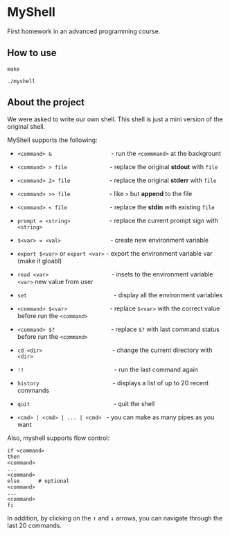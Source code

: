 # MyShell
First homework in an advanced programming course.

## How to use
```
make
```
```
./myshell
```

## About the project
We were asked to write our own shell. This shell is just a mini version of the original shell.<br />

MyShell supports the following:<br />
* `<command> &`$~~~~~~~~~~~~~~~~~~~~~~~~~~~~~~~~~~$ - run the `<commmand>` at the backgrount
* `<command> > file`$~~~~~~~~~~~~~~~~~~~~~~~~~$- replace the original **stdout** with `file`
* `<command> 2> file`$~~~~~~~~~~~~~~~~~~~~~~~$- replace the original **stderr** with `file`
* `<command> >> file`$~~~~~~~~~~~~~~~~~~~~~~~$- like `>` but **append** to the file
* `<command> < file`$~~~~~~~~~~~~~~~~~~~~~~~~~$- replace the **stdin** with existing `file`
* `prompt = <string>`$~~~~~~~~~~~~~~~~~~~~~~~$- replace the current prompt sign with `<string>`
* `$<var> = <val>`$~~~~~~~~~~~~~~~~~~~~~~~~~~~~~$- create new environment variable
* `export $<var>` or `export <var>`$~$- export the environment variable var (make it gloabl)
* `read <var>`$~~~~~~~~~~~~~~~~~~~~~~~~~~~~~~~~~~~~~$- insets to the environment variable `<var>` new value from user
* `set`$~~~~~~~~~~~~~~~~~~~~~~~~~~~~~~~~~~~~~~~~~~~~~~~~~~~$- display all the environment variables 
* `<command> $<var>`$~~~~~~~~~~~~~~~~~~~~~~~~~$- replace `$<var>` with the correct value before run the `<command>`
* `<command> $?`$~~~~~~~~~~~~~~~~~~~~~~~~~~~~~~~~~$- replace `$?` with last command status before run the `<command>`
* `cd <dir>`$~~~~~~~~~~~~~~~~~~~~~~~~~~~~~~~~~~~~~~~~~$- change the current directory with `<dir>`
* `!!`$~~~~~~~~~~~~~~~~~~~~~~~~~~~~~~~~~~~~~~~~~~~~~~~~~~~~~$- run the last command again
* `history`$~~~~~~~~~~~~~~~~~~~~~~~~~~~~~~~~~~~~~~~~~~~$- displays a list of up to 20 recent commands
* `quit`$~~~~~~~~~~~~~~~~~~~~~~~~~~~~~~~~~~~~~~~~~~~~~~~~~$- quit the shell

* `<cmd> | <cmd> | ... | <cmd>`$~~~$- you can make as many pipes as you want

Also, myshell supports flow control:
```shell
if <command>
then
<command>
...
<command>
else      # optional
<command>
...
<command>
fi
```

In addition, by clicking on the <kbd>&uarr;</kbd> and <kbd>&darr;</kbd> arrows, you can navigate through the last 20 commands.

